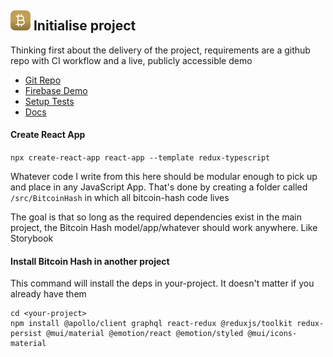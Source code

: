 ## ![alt text](../svg/logo16.svg "Bitcoin Hash Logo") Initialise project

Thinking first about the delivery of the project, requirements are a github repo with CI workflow and a live, publicly accessible demo

- [Git Repo](https://github.com/listingslab/bitcoin-hash)
- [Firebase Demo](https://bitcoin-hash-demo.web.app)
- [Setup Tests](https://github.com/listingslab/bitcoin-hash/blob/master/react-app/src/BitcoinHash/BitcoinHash.test.tsx)
- [Docs](https://github.com/listingslab/bitcoin-hash/tree/master/react-app/public/markdown)

#### Create React App

`npx create-react-app react-app --template redux-typescript`

Whatever code I write from this here should be modular enough to pick up and place in any JavaScript App. That's done by creating a folder called `/src/BitcoinHash` in which all bitcoin-hash code lives

The goal is that so long as the required dependencies exist in the main project, the Bitcoin Hash model/app/whatever should work anywhere. Like Storybook

#### Install Bitcoin Hash in another project

This command will install the deps in your-project. It doesn't matter if you already have them 

```shell
cd <your-project>
npm install @apollo/client graphql react-redux @reduxjs/toolkit redux-persist @mui/material @emotion/react @emotion/styled @mui/icons-material
```

